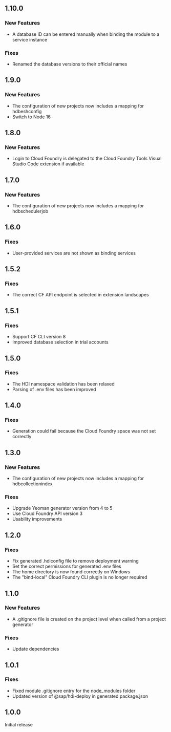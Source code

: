 ## 1.10.0

### New Features
- A database ID can be entered manually when binding the module to a service instance

### Fixes
- Renamed the database versions to their official names

## 1.9.0

### New Features
- The configuration of new projects now includes a mapping for hdbeshconfig
- Switch to Node 16

## 1.8.0

### New Features
- Login to Cloud Foundry is delegated to the Cloud Foundry Tools Visual Studio Code extension if available

## 1.7.0

### New Features
- The configuration of new projects now includes a mapping for hdbschedulerjob

## 1.6.0

### Fixes
- User-provided services are not shown as binding services

## 1.5.2

### Fixes
- The correct CF API endpoint is selected in extension landscapes

## 1.5.1

### Fixes
- Support CF CLI version 8
- Improved database selection in trial accounts

## 1.5.0

### Fixes
- The HDI namespace validation has been relaxed
- Parsing of .env files has been improved

## 1.4.0

### Fixes
- Generation could fail because the Cloud Foundry space was not set correctly

## 1.3.0

### New Features
- The configuration of new projects now includes a mapping for hdbcollectionindex

### Fixes
- Upgrade Yeoman generator version from 4 to 5
- Use Cloud Foundry API version 3
- Usability improvements

## 1.2.0

### Fixes
- Fix generated .hdiconfig file to remove deployment warning
- Set the correct permissions for generated .env files
- The home directory is now found correctly on Windows
- The "bind-local" Cloud Foundry CLI plugin is no longer required

## 1.1.0

### New Features
- A .gitignore file is created on the project level when called from a project generator

### Fixes
- Update dependencies

## 1.0.1

### Fixes
- Fixed module .gitignore entry for the node_modules folder
- Updated version of @sap/hdi-deploy in generated package.json

## 1.0.0

Initial release